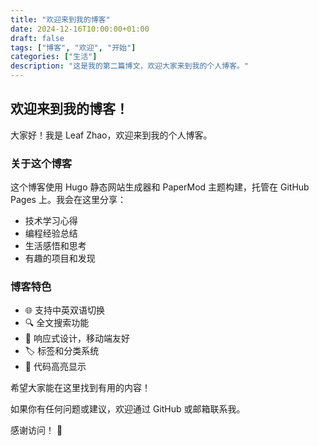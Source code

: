 ```yaml
---
title: "欢迎来到我的博客"
date: 2024-12-16T10:00:00+01:00
draft: false
tags: ["博客", "欢迎", "开始"]
categories: ["生活"]
description: "这是我的第二篇博文，欢迎大家来到我的个人博客。"
---
```


## 欢迎来到我的博客！

大家好！我是 Leaf Zhao，欢迎来到我的个人博客。

### 关于这个博客

这个博客使用 Hugo 静态网站生成器和 PaperMod 主题构建，托管在 GitHub Pages 上。我会在这里分享：

- 技术学习心得
- 编程经验总结  
- 生活感悟和思考
- 有趣的项目和发现

### 博客特色

- 🌐 支持中英双语切换
- 🔍 全文搜索功能
- 📱 响应式设计，移动端友好
- 🏷️ 标签和分类系统
- 📝 代码高亮显示

希望大家能在这里找到有用的内容！

如果你有任何问题或建议，欢迎通过 GitHub 或邮箱联系我。

感谢访问！ 🎉 